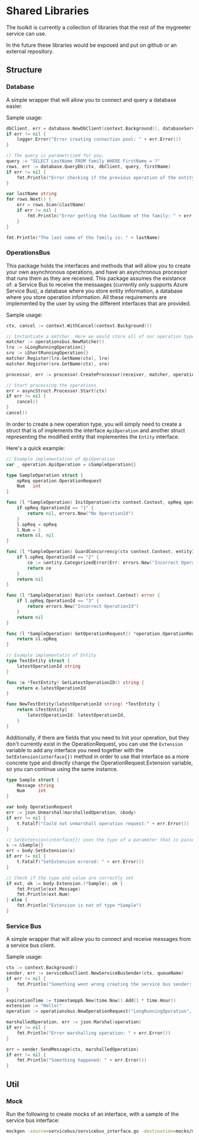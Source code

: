 # Shared Libraries

The toolkit is currently a collection of libraries that the rest of the mygreeter service can use.

In the future these libraries would be exposed and put on github or an external repository.

## Structure

### Database

A simple wrapper that will allow you to connect and query a database easier.

Sample usage:
```go
dbClient, err = database.NewDbClient(context.Background(), databaseServerUrl, databasePort, databaseName)
if err != nil {
    logger.Error("Error creating connection pool: " + err.Error())
}

// The query is parametrized for you.
query := "SELECT LastName FROM family WHERE FirstName = ?"
rows, err := database.QueryDb(ctx, dbClient, query, firstName)
if err != nil {
    fmt.Println("Error checking if the previous operation of the entity is finished: " + err.Error())
}

var lastName string
for rows.Next() {
    err = rows.Scan(&lastName)
    if err != nil {
        fmt.Println("Error getting the lastName of the family: " + err.Error())
    }
}

fmt.Println("The last name of the family is: " + lastName)
```

### OperationsBus

This package holds the interfaces and methods that will allow you to create your own asynchronous operations, and have an asynchronous processor that runs them as they are received. This package assumes the existance of: a Service Bus to receive the messaages (currently only supports Azure Service Bus), a database where you store entity information, a database where you store operation information. All these requirements are implemented by the user by using the different interfaces that are provided.

Sample usage:
```go
ctx, cancel := context.WithCancel(context.Background())

// Instantiate a matcher. Here we would store all of our operation types.
matcher := operationsbus.NewMatcher()
lro := &LongRunningOperation{}
sro := &ShortRunningOperation{}
matcher.Register(lro.GetName(ctx), lro)
matcher.Register(sro.GetName(ctx), sro)

processor, err := processor.CreateProcessor(receiver, matcher, operationContainerClient, entityController, logger, handler, nil, hooks)

// Start processing the operations.
err = asyncStruct.Processor.Start(ctx)
if err != nil {
    cancel()
}
cancel()
```

In order to create a new operation type, you will simply need to create a struct that is of implements the interface `ApiOperation` and another struct representing the modified entity that implementes the `Entity` interface.

Here's a quick example: 
```go
// Example implementation of ApiOperation
var _ operation.ApiOperation = &SampleOperation{}

type SampleOperation struct {
	opReq operation.OperationRequest
	Num   int
}

func (l *SampleOperation) InitOperation(ctx context.Context, opReq operation.OperationRequest) (operation.ApiOperation, error) {
	if opReq.OperationId == "1" {
		return nil, errors.New("No OperationId")
	}
	l.opReq = opReq
	l.Num = 1
	return &l, nil
}

func (l *SampleOperation) GuardConcurrency(ctx context.Context, entityInstance entity.Entity) *entity.CategorizedError {
	if l.opReq.OperationId == "2" {
		ce := &entity.CategorizedError{Err: errors.New("Incorrect OperationId")}
		return ce
	}
	return nil
}

func (l *SampleOperation) Run(ctx context.Context) error {
	if l.opReq.OperationId == "3" {
		return errors.New("Incorrect OperationId")
	}
	return nil
}

func (l *SampleOperation) GetOperationRequest() *operation.OperationRequest {
	return &l.opReq
}

// Example implementatin of Entity
type TestEntity struct {
	latestOperationId string
}

func (e *TestEntity) GetLatestOperationID() string {
	return e.latestOperationId
}

func NewTestEntity(latestOperationId string) *TestEntity {
	return &TestEntity{
		latestOperationId: latestOperationId,
	}
}
```

Additionally, if there are fields that you need to Init your operation, but they don't currently exist in the OperationRequest, you can use the `Extension` variable to add any interface you need together with the `SetExtension(interface{})` method in order to use that interface as a more concrete type and directly change the OperationRequest.Extension variable, so you can continue using the same instance.
```go
type Sample struct {
	Message string
	Num     int
}

var body OperationRequest
err := json.Unmarshal(marshalledOperation, &body)
if err != nil {
    t.Fatalf("Could not unmarshall operation request:" + err.Error())
}

// SetExtension(interface{}) uses the type of a parameter that is passed in to instantiate the Extension into the correct type you need.
s := &Sample{}
err = body.SetExtension(s)
if err != nil {
    t.Fatalf("SetExtension errored: " + err.Error())
}

// Check if the type and value are correctly set
if ext, ok := body.Extension.(*Sample); ok {
    fmt.Println(ext.Message)
    fmt.Println(ext.Num)
} else {
    fmt.Println("Extension is not of type *Sample")
}
```

### Service Bus

A simple wrapper that will allow you to connect and receive messages from a service bus client.

Sample usage:
```go
ctx := context.Background()
sender, err := serviceBusClient.NewServiceBusSender(ctx, queueName)
if err != nil {
    fmt.Println("Something went wrong creating the service bus sender: " + err.Error())
}

expirationTime := timestamppb.New(time.Now().Add(1 * time.Hour))
extension := "Hello!"
operation := operationsbus.NewOperationRequest("LongRunningOperation", "v0.0.1", "1", "1", "Cluster", 0, expirationTime, nil, "", extension) 

marshalledOperation, err := json.Marshal(operation)
if err != nil {
    fmt.Println("Error marshalling operation: " + err.Error())
}

err = sender.SendMessage(ctx, marshalledOperation)
if err != nil {
    fmt.Println("Something happened: " + err.Error())
}
```

## Util

### Mock

Run the following to create mocks of an interface, with a sample of the service bus interface:
```bash
mockgen -source=servicebus/servicebus_interface.go -destination=mocks/mock_service_bus.go -package=mocks
```
